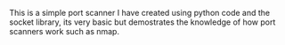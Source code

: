 This is a simple port scanner I have created using python code and the socket library, its very basic but demostrates the knowledge of how port scanners work such as nmap.

